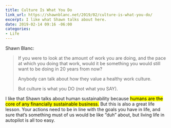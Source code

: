 ```yaml
---
title: Culture Is What You Do
link_url: https://shawnblanc.net/2019/02/culture-is-what-you-do/
excerpt: I like what Shawn talks about here.
date: 2019-02-14 09:16 -06:00
categories:
- Life
---
```


Shawn Blanc:

> If you were to look at the amount of work you are doing, and the pace at which you doing that work, would it be something you would still want to be doing in 20 years from now?
>
> Anybody can talk about how they value a healthy work culture.
>
> But culture is what you DO (not what you SAY).

I like that Shawn talks about human sustainability because <mark>humans are the core of any financially sustainable&nbsp;business.</mark> But this is also a great life lesson. Your actions need to be in line with the goals you have in life, and sure that’s something must of us would be like “duh” about, but living life in autopilot is all too easy.

